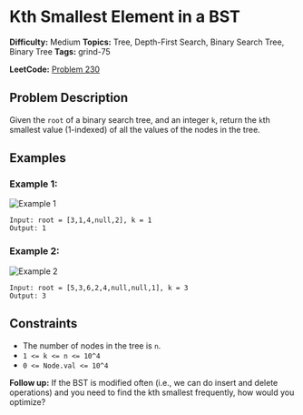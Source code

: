 # Kth Smallest Element in a BST

**Difficulty:** Medium
**Topics:** Tree, Depth-First Search, Binary Search Tree, Binary Tree
**Tags:** grind-75

**LeetCode:** [Problem 230](https://leetcode.com/problems/kth-smallest-element-in-a-bst/description/)

## Problem Description

Given the `root` of a binary search tree, and an integer `k`, return the `k`th smallest value (1-indexed) of all the values of the nodes in the tree.

## Examples

### Example 1:

![Example 1](https://assets.leetcode.com/uploads/2021/01/28/kthtree1.jpg)

```
Input: root = [3,1,4,null,2], k = 1
Output: 1
```

### Example 2:

![Example 2](https://assets.leetcode.com/uploads/2021/01/28/kthtree2.jpg)

```
Input: root = [5,3,6,2,4,null,null,1], k = 3
Output: 3
```

## Constraints

- The number of nodes in the tree is `n`.
- `1 <= k <= n <= 10^4`
- `0 <= Node.val <= 10^4`

**Follow up:** If the BST is modified often (i.e., we can do insert and delete operations) and you need to find the kth smallest frequently, how would you optimize?
